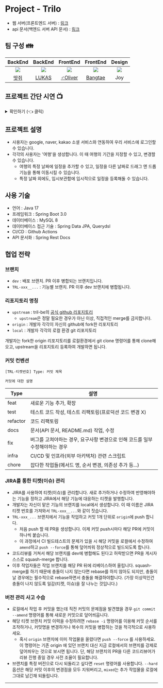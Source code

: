 # Project - Trilo
- 웹 서버(프론트엔드 서버) : [링크](http://cosain-trilo.com/)
- api 문서(백엔드 서버 API 문서) : [링크](http://api.cosain-trilo.com/docs/)

## 팀 구성 👪

|                   BackEnd                    |                   BackEnd                    |                  FrontEnd                  |                       FrontEnd                       |                                                  Design                                                   |
|:--------------------------------------------:|:--------------------------------------------:|:------------------------------------------:|:----------------------------------------------------:|:---------------------------------------------------------------------------------------------------------:|
| ![](https://github.com/ttasjwi.png?size=200) | ![](https://github.com/pia2011.png?size=200) | ![](https://github.com/jthw1005.png?size=200) | ![](https://github.com/bangdler.png?size=200) | ![](https://github.com/teamCoSaIn/trilo-be/assets/53935439/a14a6b7d-ed57-4a4c-89c1-a31cde1cefa7?size=200) |
|       [땃쥐](https://github.com/ttasjwi)       |     [LUKAS](https://github.com/pia2011)      |   [‍♂Oliver](https://github.com/jthw1005)   |         [Bangtae](https://github.com/bangdler)          |                                                    Joy                                                    |

## 프로젝트 간단 시연 📺

<details>
   <summary> 확인하기 (👈 클릭)</summary>
<br />

### 로그인 

![1 로그인](https://github.com/teamCoSaIn/trilo-be/assets/53935439/b55ef318-78a6-4e4c-89fe-095025dd7a12)

### 여행 생성 및 이미지 업로드

![2 여행 생성 및 이미지 업로드](https://github.com/teamCoSaIn/trilo-be/assets/53935439/28a765ff-2f5e-4e53-ac2d-6a7bca065eb1)

### 여행 기간 수정

![3 여행 기간 수립](https://github.com/teamCoSaIn/trilo-be/assets/53935439/3d1f171a-8fd8-468e-bc0d-a56174708992)

### 여행 일정 추가

![4 여행 일정 추가](https://github.com/teamCoSaIn/trilo-be/assets/53935439/21d1076f-644b-4998-a20d-140cf663ac26)

### 여행 일정 이동

![5 여행 일정 이동](https://github.com/teamCoSaIn/trilo-be/assets/53935439/4a790cac-2858-437a-b94f-1d825ef36bee)

### 일정 목록 조회

![6 일정 목록 조회](https://github.com/teamCoSaIn/trilo-be/assets/53935439/600a1f6d-9ce7-45dc-9aa9-e7434336e0c8)

### Day 색상 변경

![7 Day 색상 변경](https://github.com/teamCoSaIn/trilo-be/assets/53935439/46825d3b-6ca8-409c-9dba-5a7c549d2aa3)

### 여행 기간 수정 & 기간안에 포함되지 않는 일정들 일괄 임시보관함 이동

![8 여행 기간 변경에 따른 일괄 임시보관함 이동](https://github.com/teamCoSaIn/trilo-be/assets/53935439/03eedb85-4e22-4248-a210-3a0125221eca)


</details>

## 프로젝트 설명
- 사용자는 google, naver, kakao 소셜 서비스와 연동하여 우리 서비스에 로그인할 수 있습니다.
- 각각의 사용자는 '여행'을 생성합니다. 이 때 여행의 기간을 지정할 수 있고, 변경할 수 있습니다.
  - 여행의 특정 날짜에 일정을 추가할 수 있고, 일정을 다른 날짜로 드래그 앤 드롭 기능을 통해 이동시킬 수 있습니다.
  - 특정 날짜 외에도, 임시보관함에 임시적으로 일정을 등록해둘 수 있습니다.

## 사용 기술
- 언어 : Java 17
- 프레임워크 : Spring Boot 3.0
- 데이터베이스 : MySQL 8
- 데이터베이스 접근 기술 : Spring Data JPA, Querydsl
- CI/CD : Github Actions
- API 문서화 : Spring Rest Docs

<!-- ## 프로젝트 배포 방법 -->

<!-- ## 프로젝트 로컬환경 실행법  -->

## 협업 전략
### 브랜치
- `dev` : 배포 브랜치. PR 이후 병합되는 브랜치입니다.
- `TRL-xxx__...` : 기능별 브랜치. PR 이후 dev 브랜치에 병합됩니다.

### 리포지토리 명칭
- `upstream` : tril-be의 [공식 github 리포지토리](https://github.com/teamCoSaIn/trilo-be)
  - `upstream`은 정말 필요한 경우가 아닌 이상, 직접적인 merge를 금지합니다.
- `origin` : 개발자 각각이 자신의 github에 fork한 리포지토리
- `local` : 개발자 각각의 로컬 환경 git 리포지토리

개발자는 fork한 origin 리포지토리를 로컬환경에서 git clone 명령어를 통해 clone해오고, upstream을 리포지토리 등록하여 개발하면 됩니다.

### 커밋 컨벤션
```text
[TRL-티켓번호] Type: 커밋 제목 

커밋에 대한 설명
```
| Type     | 설명                                          |
|----------|---------------------------------------------|
| feat     | 새로운 기능 추가, 확장                               |
| test     | 테스트 코드 작성, 테스트 리팩토링(프로덕션 코드 변경 X)           |
| refactor | 코드 리팩토링                                     |
| docs     | 문서(API 문서, README.md) 작업, 수정                |
| fix      | 버그를 고쳐야하는 경우, 요구사항 변경으로 인해 코드를 일부 수정해야하는 경우 |
| infra    | CI/CD 및 인프라(외부 아키텍처) 관련 스크립트                |
| chore    | 잡다한 작업들(메서드 명, 순서 변경, 의존성 추가 등...)          |

### JIRA를 통한 티켓(이슈) 관리
- JIRA를 사용하여 티켓(이슈)를 관리합니다. 새로 추가하거나 수정하여 반영해야하는 기능을 정하고 JIRA에서 해당 기능에 대응하는 티켓을 발행합니다.
- 개발자는 자신이 맡은 기능의 브랜치를 local에서 생성합니다. 이 때 이름은 JIRA 티켓 번호를 가져와서 `TRL-xxx__...`와 같이 짓습니다.
- `TRL-xxx_...` 브랜치에서 기능을 작업하고 커밋 1개 단위로 `origin`에 push 합니다.
  - 처음 push 할 때 PR을 생성합니다. 이제 커밋 push시마다 해당 PR에 커밋이 하나씩 붙습니다.
  - 이 과정에서 CI 빌드테스트의 문제가 있을 시 해당 커밋을 로컬에서 수정하여 `amend`하고 `push --force`를 통해 덮어씌워 정상적으로 빌드되도록 합니다.
- 코드리뷰를 거쳐서 해당 브랜치를 dev에 병합해도 된다고 허락받으면 PR을 게시자 스스로 squash-merge 합니다.
- 이후 작업자들은 작업 브랜치를 해당 PR 뒤에 리베이스하여 올립니다. squash-merge를 하기 때문에 충돌이 나지 않는다면 rebase를 하지 않아도 되지만,
충돌이 날 경우에는 필수적으로 rebase하면서 충돌을 해결하야합니다. (가장 이상적인건 충돌이 나지 않도록 일감(티켓, 이슈)을 잘 나누는 것입니다.)

### 버전 관리 사고 수습
- 로컬에서 작업 후 커밋을 했는데 직전 커밋의 문제점을 발견했을 경우 `git commit --amend` 명령어를 통해 새로운 커밋으로 덮어씌웁니다.
- 해당 티켓 브랜치 커밋 이력을 수정하려면 `rebase -i` 명령어를 이용해 커밋 순서를 조작하거나, 커밋명을 변경하거나 복수의 커밋을 병합하는 것을 적극적으로 사용하세요.
    - 혹시 `origin` 브랜치에 이미 작업물을 올렸다면 `push --force` 를 사용하세요. 이 명령어는 기존 origin 에 있던 브랜치 대신 지금 로컬에서의 브랜치를 강제로 덮어씌우는 것으로 보시면 됩니다.
      단, 해당 브랜치의 PR을 다른 코드리뷰어가 리뷰 진행 중일 경우 사전 조율이 필요합니다.
- 브랜치를 특정 버전으로 다시 되돌리고 싶다면 `reset` 명령어를 사용합니다. `--hard` 옵션은 해당 커밋 이후의 변경점을 모두 지워버리고, `mixed`는 추가 작업물을 로컬에 그대로 남긴채 되돌립니다.

<!-- ## 외부 아키텍처 -->

<!-- ## 내부 아키텍처 -->

---
